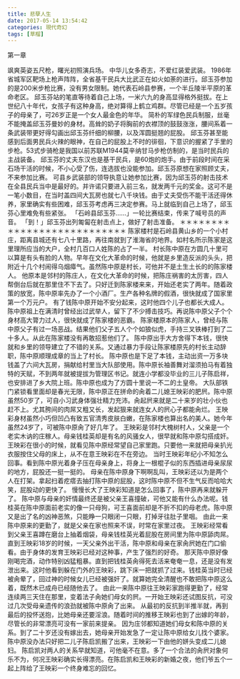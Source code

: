 ```yaml
---
title: 悲孽人生
date: 2017-05-14 13:54:42
categories: 現代奇幻
tags: [草榴]
---
```

第一章

飒爽英姿五尺枪，曙光初照演兵场。
中华儿女多奇志，不爱红装爱武装。
1986年省城军区靶场上枪声阵阵，全省基干民兵大比武正在如火如荼的进行。邱玉芬参加的是200米步枪比赛，没有男女限制。她代表石岭县参赛，一个半丘陵半平原的革命老区。
邱玉芬站的笔直等待着自己上场，一米六九的身高显得格外挺拔。在上世纪八十年代，女孩子有这种身高，绝对算得上鹤立鸡群。尽管已经是一个五岁孩子的母亲了，可26岁正是一个女人最金色的年华。
简朴的军绿色民兵制服，丝毫不能掩盖邱玉芬曼妙的身材。高耸的奶子将胸前的衣襟顶的鼓鼓涨涨，腰间系着一条武装带更好得勾画出邱玉芬纤细的柳腰，以及浑圆挺翘的屁股。
邱玉芬甚至能感到后面男民兵火辣的眼神，在自己的屁股上不时的徘徊，下意识的握紧了手里的步枪。53式步骑枪是我国以前苏联M1944莫辛纳甘马步枪仿制的，是当时民兵的主战装备。
邱玉芬的丈夫东汉也是基干民兵，是60炮的炮手。由于前段时间在采石场干活的时候，不小心受了伤，连选拔也没能参加。邱玉芬原想在家照顾丈夫，不来参加比赛。
可县乡武装部的领导执意让她参加比赛，因为邱玉芬的射击技术在全县民兵当中是最好的。并许诺只要进入前三名，就发两千元的奖金。这可不是一笔小数目，在当时盖四间大瓦房也就七八千块钱。由于丈夫受伤不能干活还得休养，家里确实有些困难，邱玉芬考虑再三决定参赛。马上就临到自己上场了，邱玉芬心里难免有些紧张。
「石岭县邱玉芬……」一轮比赛结束，传来了喊号员的声音。
「到！」邱玉芬出列匍匐在射击点上，做好了射击准备。
＊＊＊＊＊＊＊＊＊＊＊＊＊＊＊＊＊＊＊＊＊＊＊＊＊＊＊
陈家楼村是石岭县黄山乡的一个小村庄，距离县城还有七八十里路，再往南就到了淮海省的地界。如村名所示陈家是这里理所应当的大户，全村几百口人姓陈的占了一半。
村长陈中原在方圆几十里可以算是有头有脸的人物。早年在文化大革命的时候，他就是乡里造反派的头头，把附近十几个村闹得乌烟瘴气。虽然陈中原是村长，可他并不是土生土长的的陈家楼人。
他原本是邻村的陈庄人，在文化大革命的时候，把陈庄祸害的太厉害，四人帮倒台后就在那里住不下去了。只好迁到陈家楼来来，开始还老实了两年。随着政策的放宽，陈中原率先办了一个小酒厂。生产各种名牌的假酒，很快就成了国家里第一个万元户。
有了钱陈中原开始不安分起来，这时他四个儿子也都长大成人。
陈中原祖上在满清时曾经出过武举人，留下了不少搏击技巧。再说陈中原父子个个身材高大膂力过人，很快就成了陈家楼的恶霸。
陈家楼原本的陈家人，曾经与陈中原父子有过一场恶战。结果他们父子五人个个如狼似虎，手持三叉铁棒打到了二十多人。从此在陈家楼没有再敢招惹他们了。
陈中原出手大方舍得下本钱，很快就和乡里的领导建立了不错的关系。又通过暴力手段让陈家楼原先的村长主动辞职，陈中原顺理成章的当上了村长。
陈中原也是下足了本钱，主动出资一万多块钱盖了六间大瓦房，捐献给村里当大队部使用。陈中原长袖善舞对溜须拍马有着独特的天赋，不到两年就被提拔为管理区书记。就连小学都没毕业的三儿子陈启祥，也安排进了乡大院上班。陈中原也成为了方圆十里说一不二的土皇帝。
大队部铁门紧锁看里面却是春光无限，陈中原正在拼命的肏着二儿媳王映彩的肥屄。陈中原虽然50岁了，可自小习武身体强壮精力充沛。肏起屄来就是二十来岁的壮小伙也赶不上。尤其胯间的肉屌又粗又长，发起狠来就连女人的屄心子都能肏烂。
王映彩身材虽然小巧但凹凸有致五官清秀皮肤白嫩，在陈家楼也算出名的美人。她今年虽然24岁了，可被陈中原肏了好几年了。
王映彩是邻村大槐树村人，父亲是一个老实木讷的庄稼人。母亲钱桂英却是有名的风骚女人，很早就和陈中原勾搭成奸。
王映彩在很小的时候，就看见陈中原经常望自己家里跑。只要他一来就把母亲扒光衣服按住父母的床上，从不在意王映彩在不在旁边。
当时王映彩年纪小不知怎么回事。看到陈中原光着身子压在母亲身上，将身上一根棍子似的东西插进母亲尿尿的地方，屁股还一挺一挺的。
母亲在陈中原身下啊啊乱叫，王映彩还以为是两个人在打架。拿起扫着疙瘩去抽打陈中原的屁股，这时陈中原不但不生气反而哈哈大笑，屁股动的更快了。
慢慢长大了王映彩知道是怎么回事了，陈中原再来就躲开了。
陈中原与母亲的奸情最终还是被父亲王喜撞破，可他又能有什么办法呢。钱桂英在陈中原面前老实的像一只母狗，可王喜面前却是不折不扣的母老虎。陈中原又是出了名的凶神恶煞，只能睁一只眼闭一只眼，打掉牙往肚子里咽。
由此一来陈中原来的更勤了，就是父亲在家也照来不误，时常在家里过夜。
王映彩经常看到父亲王喜蹲在磨台上抽着烟袋，母亲钱桂英光着屁股在房间里为陈中原舔肉屌。
直到王映彩18岁的时候，一天父亲外出干活，陈中原和母亲在家肏屄她在门口偷看。由于身体的发育王映彩已经对这种事，产生了强烈的好奇。
那天陈中原好像刚喝完酒，动作特别凶猛粗暴。直到把钱桂英肏得死去活来奄奄一息，还是没有发泄出来。这时他看到躲在门外的王映彩，跳下床一把就抓了过来。钱桂英当时已经被肏晕了，回过神的时候女儿已经被强奸了。就算她完全清醒也不敢把陈中原这么着，既然木已成舟已经随他去了。
由此一来陈中原往王映彩家跑得更勤了，经常连续两三天住在那里，变着法子肏她们母女的屄。一开始王映彩还试图反抗，可没过几次受母亲遗传的浪劲就被陈中原肏了出来。
从最初的反抗到半推半就，再到最后的投怀送抱，比她母亲还要淫浪。随着时间的推移王映彩也到了出嫁的年龄，尽管长的非常漂亮可没有一家前来提亲。
因为庄邻都知道她们母女和陈中原的关系。到了二十岁还没有嫁出去，她母亲开始发急了一定让陈中原给女儿找个婆家。陈中原没办法只好把二儿子陈启凯搬了出来，王映彩一下由他的姘头变成二儿媳妇。
陈启凯对两人的关系早就知道，可他毫不在意。多了一个合法的肏屄对象何乐不为，何况王映彩确实长得漂亮。在陈启凯和王映彩的新婚之夜，他们爷五个一起上阵给了王映彩一个终身难忘的回忆。